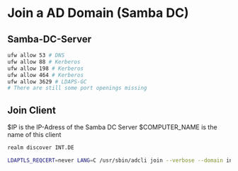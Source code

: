 # Join a AD Domain (Samba DC)

## Samba-DC-Server

```bash
ufw allow 53 # DNS
ufw allow 88 # Kerberos
ufw allow 198 # Kerberos
ufw allow 464 # Kerberos
ufw allow 3629 # LDAPS-GC
# There are still some port openings missing
```

## Join Client

$IP is the IP-Adress of the Samba DC Server
$COMPUTER_NAME is the name of this client

```bash
realm discover INT.DE

LDAPTLS_REQCERT=never LANG=C /usr/sbin/adcli join --verbose --domain int.de --domain-realm INT.DE --use-ldaps --domain-controller $IP --computer-name $COMPUTER_NAME --login-type user --login-user Administrator
```
